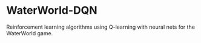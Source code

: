 # WaterWorld-DQN
Reinforcement learning algorithms using Q-learning with neural nets for the WaterWorld game.
